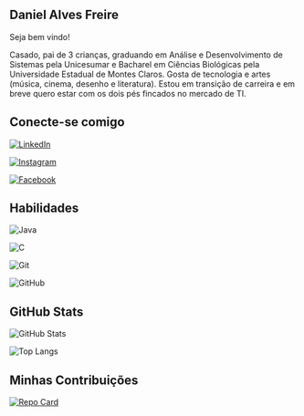 ## Daniel Alves Freire

Seja bem vindo!

Casado, pai de 3 crianças, graduando em Análise e Desenvolvimento de Sistemas pela Unicesumar e Bacharel em Ciências Biológicas pela Universidade Estadual de Montes Claros. Gosta de tecnologia e artes (música, cinema, desenho e literatura). Estou em transição de carreira e em breve quero estar com os dois pés fincados no mercado de TI.

## Conecte-se comigo

[![LinkedIn](https://img.shields.io/badge/LinkedIn-000?style=for-the-badge&logo=linkedin&logoColor=0E76A8)](https://www.linkedin.com/in/daniel-alves-freire/)

[![Instagram](https://img.shields.io/badge/Instagram-000?style=for-the-badge&logo=instagram)](https://www.instagram.com/daniel.alvesfreire/)

[![Facebook](https://img.shields.io/badge/Facebook-000?style=for-the-badge&logo=facebook)](https://www.facebook.com/DanielAlvesFreire/)


## Habilidades

![Java](https://img.shields.io/badge/java-%23ED8B00.svg?style=for-the-badge&logo=openjdk&logoColor=white)

![C](https://img.shields.io/badge/c-%2300599C.svg?style=for-the-badge&logo=c&logoColor=white)

![Git](https://img.shields.io/badge/git-%23F05033.svg?style=for-the-badge&logo=git&logoColor=white)

![GitHub](https://img.shields.io/badge/github-%23121011.svg?style=for-the-badge&logo=github&logoColor=white)

  

## GitHub Stats
![GitHub Stats](https://github-readme-stats.vercel.app/api?username=dalfreire&theme=transparent&bg_color=000&border_color=30A3DC&show_icons=true&icon_color=30A3DC&title_color=E94D5G&text_color=FFA)



![Top Langs](https://github-readme-stats-git-masterrstaa-rickstaa.vercel.app/api/top-langs/?username=dalfreire&layout=compact&bg_color=000&border_color=30A3DC&title_color=E94D5G&text_color=FFA)

## Minhas Contribuições

[![Repo Card](https://github-readme-stats.vercel.app/api/pin/?username=dalfreire&repo=dio-lab-open-source&bg_color=000&border_color=30A3DC&show_icons=true&icon_color=30A3DC&title_color=E94D5G&text_color=FFA)](https://github.com/dalfreire/dio-lab-open-source)